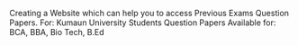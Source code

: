 Creating a Website which can help you to access Previous Exams Question Papers.
For: Kumaun University Students
Question Papers Available for: BCA, BBA, Bio Tech, B.Ed

